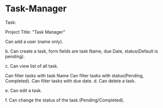 # Task-Manager


Task:

Project Title: "Task Manager"

 Can add a user  (name only).

b.      Can create a task, form fields are task Name, due Date, status(Default is pending).

c.       Can view list of all task.   

Can filter tasks with task Name
Can filter tasks with status(Pending, Completed).
Can filter tasks with due date.
d.      Can delete a task.

e.      Can edit a task.

f.        Can change the status of the task.(Pending/Completed).
